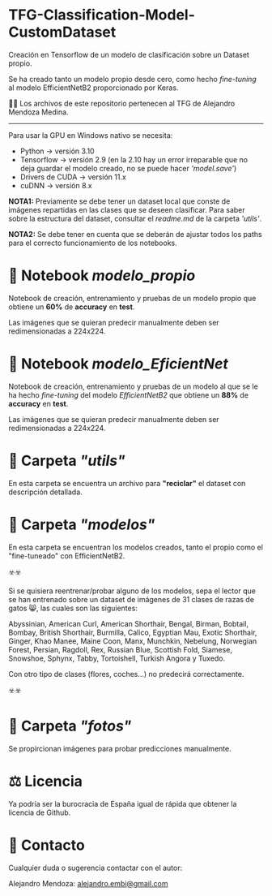 # TFG-Classification-Model-CustomDataset

Creación en Tensorflow de un modelo de clasificación sobre un Dataset propio. 

Se ha creado tanto un modelo propio desde cero, como hecho _fine-tuning_ al modelo EfficientNetB2 proporcionado por Keras.

🙋‍♂️ Los archivos de este repositorio pertenecen al TFG de Alejandro Mendoza Medina.

----------------------

Para usar la GPU en Windows nativo se necesita:

- Python -> versión 3.10
- Tensorflow -> versión 2.9 (en la 2.10 hay un error irreparable que no deja guardar el modelo creado, no se puede hacer *'model.save'*)
- Drivers de CUDA -> versión 11.x
- cuDNN -> versión 8.x

**NOTA1:** Previamente se debe tener un dataset local que conste de imágenes repartidas en las clases que se deseen clasificar. Para saber sobre la estructura del dataset, consultar el _readme.md_ de la carpeta _'utils'_.

**NOTA2:** Se debe tener en cuenta que se deberán de ajustar todos los paths para el correcto funcionamiento de los notebooks.

# 📓 Notebook *modelo_propio*

Notebook de creación, entrenamiento y pruebas de un modelo propio que obtiene un **60%** de **accuracy** en **test**.

Las imágenes que se quieran predecir manualmente deben ser redimensionadas a 224x224.

# 📓 Notebook *modelo_EficientNet*

Notebook de creación, entrenamiento y pruebas de un modelo al que se le ha hecho _fine-tuning_ del modelo *EfficientNetB2* que obtiene un **88%** de **accuracy** en **test**.

Las imágenes que se quieran predecir manualmente deben ser redimensionadas a 224x224.

# 📂 Carpeta *"utils"*
En esta carpeta se encuentra un archivo para **"reciclar"** el dataset con descripción detallada.

# 📂 Carpeta *"modelos"*

En esta carpeta se encuentran los modelos creados, tanto el propio como el "fine-tuneado" con EfficientNetB2.

☣️☣️

Si se quisiera reentrenar/probar alguno de los modelos, sepa el lector que se han entrenado sobre un dataset de imágenes de 31 clases de razas de gatos 😸, las cuales son las siguientes: 

Abyssinian, American Curl, American Shorthair, Bengal, Birman, Bobtail, Bombay, British Shorthair, Burmilla, Calico, Egyptian Mau, Exotic Shorthair, Ginger, Khao Manee, Maine Coon, Manx, Munchkin, Nebelung, Norwegian Forest, Persian, Ragdoll, Rex, Russian Blue, Scottish Fold, Siamese, Snowshoe, Sphynx, Tabby, Tortoishell, Turkish Angora y Tuxedo.

Con otro tipo de clases (flores, coches...) no predecirá correctamente.

☣️☣️

# 📂 Carpeta *"fotos"*

Se propircionan imágenes para probar predicciones manualmente.

# ⚖️ Licencia 
Ya podría ser la burocracia de España igual de rápida que obtener la licencia de Github. 

# 👤 Contacto

Cualquier duda o sugerencia contactar con el autor:

Alejandro Mendoza: alejandro.embi@gmail.com
